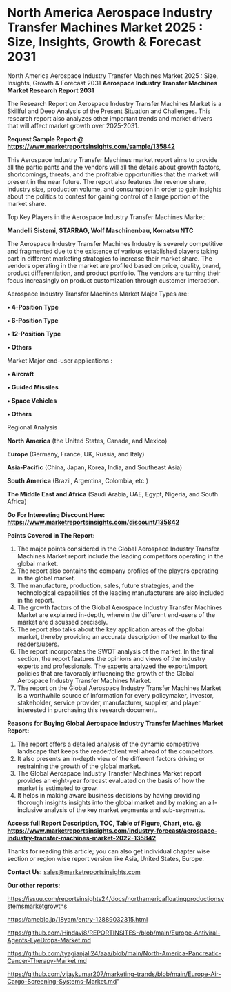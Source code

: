 # North America Aerospace Industry Transfer Machines Market 2025 : Size, Insights, Growth & Forecast 2031
North America Aerospace Industry Transfer Machines Market 2025 : Size, Insights, Growth & Forecast 2031
<strong>Aerospace Industry Transfer Machines Market Research Report 2031</strong>

The Research Report on Aerospace Industry Transfer Machines Market is a Skillful and Deep Analysis of the Present Situation and Challenges. This research report also analyzes other important trends and market drivers that will affect market growth over 2025-2031.

<strong>Request Sample Report @ <a href=https://www.marketreportsinsights.com/sample/135842>https://www.marketreportsinsights.com/sample/135842</a></strong>

This Aerospace Industry Transfer Machines market report aims to provide all the participants and the vendors will all the details about growth factors, shortcomings, threats, and the profitable opportunities that the market will present in the near future. The report also features the revenue share, industry size, production volume, and consumption in order to gain insights about the politics to contest for gaining control of a large portion of the market share.

Top Key Players in the Aerospace Industry Transfer Machines Market:

<strong>Mandelli Sistemi, STARRAG, Wolf Maschinenbau, Komatsu NTC</strong>

The Aerospace Industry Transfer Machines Industry is severely competitive and fragmented due to the existence of various established players taking part in different marketing strategies to increase their market share. The vendors operating in the market are profiled based on price, quality, brand, product differentiation, and product portfolio. The vendors are turning their focus increasingly on product customization through customer interaction.

Aerospace Industry Transfer Machines Market Major Types are:

<strong>• 4-Position Type

• 6-Position Type

• 12-Position Type

• Others</strong>

Market Major end-user applications :

<strong>• Aircraft

• Guided Missiles

• Space Vehicles

• Others</strong>

Regional Analysis

</u><strong><b>North America</b></strong> (the United States, Canada, and Mexico)

<strong><b>Europe </b></strong>(Germany, France, UK, Russia, and Italy)

<strong><b>Asia-Pacific</b></strong> (China, Japan, Korea, India, and Southeast Asia)

<strong><b>South America</b></strong> (Brazil, Argentina, Colombia, etc.)

<strong><b>The Middle East and Africa</b></strong> (Saudi Arabia, UAE, Egypt, Nigeria, and South Africa)

<strong>Go For Interesting Discount Here: <a href=https://www.marketreportsinsights.com/discount/135842>https://www.marketreportsinsights.com/discount/135842</a></strong>

<strong>Points Covered in The Report:</strong>
<ol>
  <li>The major points considered in the Global Aerospace Industry Transfer Machines Market report include the leading competitors operating in the global market.</li>
  <li>The report also contains the company profiles of the players operating in the global market.</li>
  <li>The manufacture, production, sales, future strategies, and the technological capabilities of the leading manufacturers are also included in the report.</li>
  <li>The growth factors of the Global Aerospace Industry Transfer Machines Market are explained in-depth, wherein the different end-users of the market are discussed precisely.</li>
  <li>The report also talks about the key application areas of the global market, thereby providing an accurate description of the market to the readers/users.</li>
  <li>The report incorporates the SWOT analysis of the market. In the final section, the report features the opinions and views of the industry experts and professionals. The experts analyzed the export/import policies that are favorably influencing the growth of the Global Aerospace Industry Transfer Machines Market.</li>
  <li>The report on the Global Aerospace Industry Transfer Machines Market is a worthwhile source of information for every policymaker, investor, stakeholder, service provider, manufacturer, supplier, and player interested in purchasing this research document.</li>
</ol>
<strong>Reasons for Buying Global Aerospace Industry Transfer Machines Market Report:</strong>

<ol>
  <li>The report offers a detailed analysis of the dynamic competitive landscape that keeps the reader/client well ahead of the competitors.</li>
  <li>It also presents an in-depth view of the different factors driving or restraining the growth of the global market.</li>
  <li>The Global Aerospace Industry Transfer Machines Market report provides an eight-year forecast evaluated on the basis of how the market is estimated to grow.</li>
  <li>It helps in making aware business decisions by having providing thorough insights insights into the global market and by making an all-inclusive analysis of the key market segments and sub-segments.</li>
</ol>
<strong>Access full Report Description, TOC, Table of Figure, Chart, etc. @ <a href=https://www.marketreportsinsights.com/industry-forecast/aerospace-industry-transfer-machines-market-2022-135842>https://www.marketreportsinsights.com/industry-forecast/aerospace-industry-transfer-machines-market-2022-135842</a></strong>


Thanks for reading this article; you can also get individual chapter wise section or region wise report version like Asia, United States, Europe.

<strong>Contact Us:</strong>
sales@marketreportsinsights.com

<strong>Our other reports:</strong>

<a href=https://issuu.com/reportsinsights24/docs/northamericafloatingproductionsystemsmarketgrowths>https://issuu.com/reportsinsights24/docs/northamericafloatingproductionsystemsmarketgrowths</a>

<a href=https://ameblo.jp/18yam/entry-12889032315.html>https://ameblo.jp/18yam/entry-12889032315.html</a>

<a href=https://github.com/Hindavi8/REPORTINSITES-/blob/main/Europe-Antiviral-Agents-EyeDrops-Market.md>https://github.com/Hindavi8/REPORTINSITES-/blob/main/Europe-Antiviral-Agents-EyeDrops-Market.md</a>

<a href=https://github.com/tyagianjali24/aaa/blob/main/North-America-Pancreatic-Cancer-Therapy-Market.md>https://github.com/tyagianjali24/aaa/blob/main/North-America-Pancreatic-Cancer-Therapy-Market.md</a>

<a href=https://github.com/vijaykumar207/marketing-trands/blob/main/Europe-Air-Cargo-Screening-Systems-Market.md>https://github.com/vijaykumar207/marketing-trands/blob/main/Europe-Air-Cargo-Screening-Systems-Market.md</a>"
